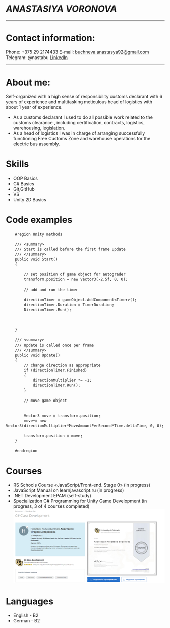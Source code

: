 # ***ANASTASIYA VORONOVA***
* * * * 
# **Contact information:**
Phone: +375 29 2174433
E-mail: buchneva.anastasya92@gmail.com
Telegram: @nastabu
[LinkedIn](http://linkedin.com/in/настя-бучнева-335b94242)
****************************************
# **About me:**

Self-organized with a high sense of responsibility customs declarant with 6
years of experience and multitasking meticulous head of logistics with about 1 year
of experience.

* As a customs declarant I used to do all possible work related to the
customs clearance , including certification, contracts, logistics, warehousing,
legislation.
* As a head of logistics I was in charge of arranging successfully functioning
Free Customs Zone and warehouse operations for the electric bus assembly.
# **Skills**
 * OOP Basics
 * C# Basics
 * Git,GitHub
 * VS
 * Unity 2D Basics

# **Code examples**
``` 
    #region Unity methods

    /// <summary>
    /// Start is called before the first frame update
    /// </summary>	
    public void Start()
    {
       
        // set position of game object for autograder
        transform.position = new Vector3(-2.5f, 0, 0);

        // add and run the timer

        directionTimer = gameObject.AddComponent<Timer>();
        directionTimer.Duration = TimerDuration;
        DirectionTimer.Run();



    }

    /// <summary>
	/// Update is called once per frame
	/// </summary>	
    public void Update()
    {
        // change direction as appropriate
        if (directionTimer.Finished)
        {
            directionMultiplier *= -1;
            directionTimer.Run();
        }

        // move game object
       

        Vector3 move = transform.position;
        move+= new Vector3(directionMultiplier*MoveAmountPerSecond*Time.deltaTime, 0, 0);

        transform.position = move;
    }

    #endregion 
```

# **Courses**

* RS Schools Course «JavaScript/Front-end. Stage 0» (in progress)
* JavaScript Manual on learnjavascript.ru (in progress)
* .NET Development EPAM (self-study)
* Specialization C# Programming for Unity Game Development (in progress, 3 of 4 courses completed)
![Certificate](/assets/Certificate.png)

# **Languages**

* English - B2
* German - B2

 




